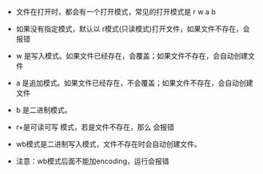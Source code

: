 - 文件在打开时，都会有一个打开模式，常见的打开模式是 r  w a  b

- 如果没有指定模式，默认以 r模式(只读模式)打开文件，如果文件不存在，会报错
- w 是写入模式。如果文件已经存在，会覆盖；如果文件不存在，会自动创建文件
- a 是追加模式。如果文件已经存在，不会覆盖；如果文件不存在，会自动创建文件
- b 是二进制模式。
- r+是可读可写 模式，若是文件不存在，那么 会报错
- wb模式是二进制写入模式，文件不存在时会自动创建文件。
- 注意：wb模式后面不能加encoding，运行会报错

